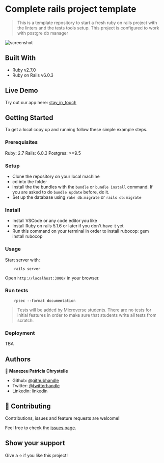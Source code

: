 
# Complete rails project template

> This is a template repository to start a fresh ruby on rails project with the linters and the tests tools setup. This project is configured to work with postgre db manager

![screenshot]()


## Built With

- Ruby v2.7.0
- Ruby on Rails v6.0.3

## Live Demo


Try out our app here: [stay_in_touch]()


## Getting Started

To get a local copy up and running follow these simple example steps.

### Prerequisites

Ruby: 2.7
Rails: 6.0.3
Postgres: >=9.5

### Setup

- Clone the repository on your local machine
- cd into the folder
- install the the bundles with the `bundle` or `bundle install` command. If you are asked to do `bundle update` before, do it.
- Set up the database using `rake db:migrate` or `rails db:migrate`

### Install

- Install VSCode or any code editor you like
- Install Ruby on rails 5.1.6 or later if you don't have it yet
- Run this command on your terminal in order to install rubocop: gem install rubocop 




### Usage

Start server with:

```
    rails server
```

Open `http://localhost:3000/` in your browser.

### Run tests

```
    rpsec --format documentation
```

> Tests will be added by Microverse students. There are no tests for initial features in order to make sure that students write all tests from scratch.

### Deployment

TBA

## Authors


👤 **Manezeu Patricia Chrystelle**
- Github: [@githubhandle](https://github.com/patriciachrysy)
- Twitter: [@twitterhandle](https://twitter.com/ManezeuP)
- Linkedin: [linkedin](https://www.linkedin.com/in/manezeu-patricia-chrystelle-095072118/)


## 🤝 Contributing

Contributions, issues and feature requests are welcome!

Feel free to check the [issues page](issues/).

## Show your support

Give a ⭐️ if you like this project!

